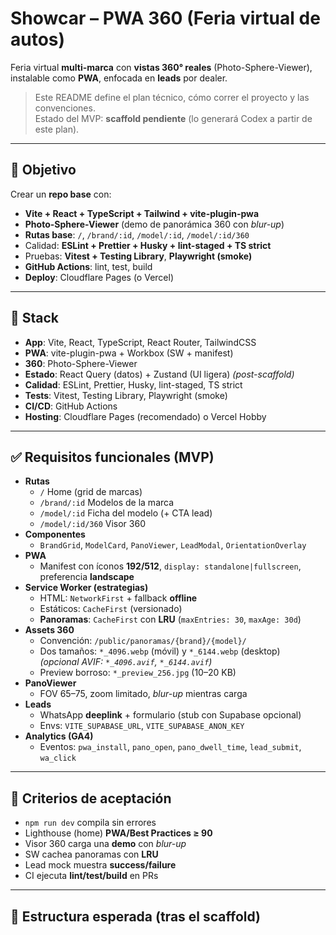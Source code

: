# Showcar – PWA 360 (Feria virtual de autos)

Feria virtual **multi-marca** con **vistas 360° reales** (Photo-Sphere-Viewer), instalable como **PWA**, enfocada en **leads** por dealer.

> Este README define el plan técnico, cómo correr el proyecto y las convenciones.  
> Estado del MVP: **scaffold pendiente** (lo generará Codex a partir de este plan).

---

## 🧭 Objetivo

Crear un **repo base** con:
- **Vite + React + TypeScript + Tailwind + vite-plugin-pwa**
- **Photo-Sphere-Viewer** (demo de panorámica 360 con *blur-up*)
- **Rutas base**: `/`, `/brand/:id`, `/model/:id`, `/model/:id/360`
- Calidad: **ESLint + Prettier + Husky + lint-staged + TS strict**
- Pruebas: **Vitest + Testing Library**, **Playwright (smoke)**
- **GitHub Actions**: lint, test, build
- **Deploy**: Cloudflare Pages (o Vercel)

---

## 🧱 Stack

- **App**: Vite, React, TypeScript, React Router, TailwindCSS
- **PWA**: vite-plugin-pwa + Workbox (SW + manifest)
- **360**: Photo-Sphere-Viewer
- **Estado**: React Query (datos) + Zustand (UI ligera) *(post-scaffold)*
- **Calidad**: ESLint, Prettier, Husky, lint-staged, TS strict
- **Tests**: Vitest, Testing Library, Playwright (smoke)
- **CI/CD**: GitHub Actions
- **Hosting**: Cloudflare Pages (recomendado) o Vercel Hobby

---

## ✅ Requisitos funcionales (MVP)

- **Rutas**
  - `/` Home (grid de marcas)
  - `/brand/:id` Modelos de la marca
  - `/model/:id` Ficha del modelo (+ CTA lead)
  - `/model/:id/360` Visor 360
- **Componentes**
  - `BrandGrid`, `ModelCard`, `PanoViewer`, `LeadModal`, `OrientationOverlay`
- **PWA**
  - Manifest con íconos **192/512**, `display: standalone|fullscreen`, preferencia **landscape**
- **Service Worker (estrategias)**
  - HTML: `NetworkFirst` + fallback **offline**
  - Estáticos: `CacheFirst` (versionado)
  - **Panoramas**: `CacheFirst` con **LRU** (`maxEntries: 30`, `maxAge: 30d`)
- **Assets 360**
  - Convención: `/public/panoramas/{brand}/{model}/`
  - Dos tamaños: `*_4096.webp` (móvil) y `*_6144.webp` (desktop)  
    *(opcional AVIF: `*_4096.avif`, `*_6144.avif`)*
  - Preview borroso: `*_preview_256.jpg` (10–20 KB)
- **PanoViewer**
  - FOV 65–75, zoom limitado, *blur-up* mientras carga
- **Leads**
  - WhatsApp **deeplink** + formulario (stub con Supabase opcional)
  - Envs: `VITE_SUPABASE_URL`, `VITE_SUPABASE_ANON_KEY`
- **Analytics (GA4)**
  - Eventos: `pwa_install`, `pano_open`, `pano_dwell_time`, `lead_submit`, `wa_click`

---

## 🎯 Criterios de aceptación

- `npm run dev` compila sin errores
- Lighthouse (home) **PWA/Best Practices ≥ 90**
- Visor 360 carga una **demo** con *blur-up*
- SW cachea panoramas con **LRU**
- Lead mock muestra **success/failure**
- CI ejecuta **lint/test/build** en PRs

---

## 🧩 Estructura esperada (tras el scaffold)

